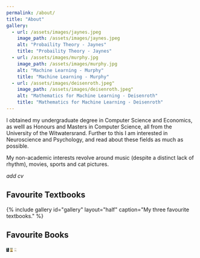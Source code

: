 ```yaml
---
permalink: /about/
title: "About"
gallery:
  - url: /assets/images/jaynes.jpeg
    image_path: /assets/images/jaynes.jpeg
    alt: "Probaility Theory - Jaynes"
    title: "Probaility Theory - Jaynes"
  - url: /assets/images/murphy.jpg
    image_path: /assets/images/murphy.jpg
    alt: "Machine Learning - Murphy"
    title: "Machine Learning - Murphy"
  - url: /assets/images/deisenroth.jpeg"
    image_path: /assets/images/deisenroth.jpeg"
    alt: "Mathematics for Machine Learning - Deisenroth"
    title: "Mathematics for Machine Learning - Deisenroth"
---
```


I obtained my undergraduate degree in Computer Science and Economics, as welll as Honours and Masters in Computer Science, all from the University of the Witwatersrand. Further to this I am interested in Neuroscience and Psychology, and read about these fields as much as possible.

My non-academic interests revolve around music (despite a distinct lack of rhythm), movies, sports and cat pictures.

*add cv*

## Favourite Textbooks
{% include gallery id="gallery" layout="half" caption="My three favourite textbooks." %}

## Favourite Books
<img src="../assets/images/aurelius.jpeg" alt="drawing" height="10"/> <img src="../assets/images/crocker.jpeg" alt="drawing" height="10"/> <img src="../assets/images/kahneman.jpeg" alt="drawing" height="10"/> 
